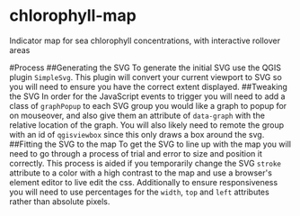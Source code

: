 # chlorophyll-map
Indicator map for sea chlorophyll concentrations, with interactive rollover areas

#Process
##Generating the SVG
To generate the initial SVG use the QGIS plugin `SimpleSvg`. This plugin will convert your current viewport to SVG so you will need to ensure you have the correct extent displayed.
##Tweaking the SVG
In order for the JavaScript events to trigger you will need to add a class of `graphPopup` to each SVG group you would like a graph to popup for on mouseover, and also give them an attribute of `data-graph` with the relative location of the graph. You will also likely need to remote the group with an id of `qgisviewbox` since this only draws a box around the svg.
##Fitting the SVG to the map
To get the SVG to line up with the map you will need to go through a process of trial and error to size and position it correctly. This process is aided if you temporarily change the SVG `stroke` attribute to a color with a high contrast to the map and use a browser's element editor to live edit the css. Additionally to ensure responsiveness you will need to use percentages for the `width`, `top` and `left` attributes rather than absolute pixels. 